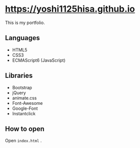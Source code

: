 # https://yoshi1125hisa.github.io
This is my portfolio.

## Languages
- HTML5
- CSS3
- ECMAScript6 (JavaScript)

## Libraries
- Bootstrap
- jQuery
- animate.css
- Font-Awesome
- Google-Font
- Instantclick


## How to open
Open `index.html` .